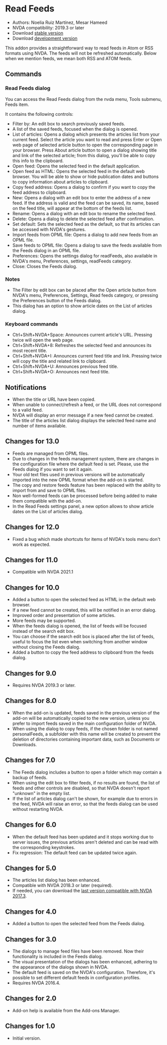 # Read Feeds #

* Authors: Noelia Ruiz Martínez, Mesar Hameed
* NVDA compatibility: 2019.3 or later
* Download [stable version][1]
* Download [development version][2]

This addon provides a straightforward way to read feeds in Atom or RSS formats using NVDA.
The feeds will not be refreshed automatically.
Below when we mention feeds, we mean both RSS and ATOM feeds.

## Commands ##

### Read Feeds dialog ###

You can access the Read Feeds dialog from the nvda menu, Tools submenu, Feeds item.

It contains the following controls:

* Filter by: An edit box to search previously saved feeds.
* A list of the saved feeds, focused when the dialog is opened.
* List of articles: Opens a dialog which presents the articles list from your current feed. Select the article you want to read and press Enter or Open web page of selected article button to open the corresponding page in your browser. Press About article button to open a dialog showing title and link of the selected article; from this dialog, you'll be able to copy this info to the clipboard.
* Open feed: Opens the selected feed in the default application.
* Open feed as HTML: Opens the selected feed in the default web browser. You will be able to show or hide publication dates and buttons to copy information about articles to clipboard.
* Copy feed address: Opens a dialog to confirm if you want to copy the feed address to clipboard.
* New: Opens a dialog with an edit box to enter the address of a new feed. If the address is valid and the feed can be saved, its name, based on the feed title, will appear at the bottom of the feeds list.
* Rename: Opens a dialog with an edit box to rename the selected feed.
* Delete: Opens a dialog to delete the selected feed after confirmation.
* Set default: Sets the selected feed as the default, so that its articles can be accessed with NVDA's gestures.
* Import feeds from OPML file: Opens a dialog to add new feeds from an OPML file.
* Save feeds to OPML file: Opens a dialog to save the feeds available from the Feeds dialog in an OPML file.
* Preferences: Opens the settings dialog for readFeeds, also available in NVDA's menu, Preferences, settings, readFeeds category.
* Close: Closes the Feeds dialog.

### Notes #####

* The Filter by edit box can be placed after the Open article button from NVDA's menu, Preferences, Settings, Read feeds category, or pressing the Preferences button of the Feeds dialog.
* This dialog has an option to show article dates on the List of articles dialog.


### Keyboard commands ###

* Ctrl+Shift+NVDA+Space: Announces current article's URL. Pressing twice will open the web page.
* Ctrl+Shift+NVDA+8: Refreshes the selected feed and announces its most recent title.
* Ctrl+Shift+NVDA+I: Announces current feed title and link. Pressing twice will copy the title and related link to clipboard.
* Ctrl+Shift+NVDA+U: Announces previous feed title.
* Ctrl+Shift+NVDA+O: Announces next feed title.

## Notifications ##

* When the title or URL have been copied.
* When unable to connect/refresh a feed, or the URL does not correspond to a valid feed.
* NVDA will display an error message if a new feed cannot be created.
* The title of the articles list dialog displays the selected feed name and number of items available.

## Changes for 13.0

* Feeds are managed from OPML files.
* Due to changes in the feeds management system, there are changes in the configuration file where the default feed is set. Please, use the Feeds dialog if you want to set it again.
* Your old text files used in previous versions will be automatically imported into the new OPML format when the add-on is started.
* The copy and restore feeds feature has been replaced with the ability to import from and save to OPML files.
* Non well-formed feeds can be processed before being added to make them compatible with the add-on.
* In the Read Feeds settings panel, a new option allows to show article dates on the List of articles dialog.

## Changes for 12.0

* Fixed a bug which made shortcuts for items of NVDA's tools menu don't work as expected.

## Changes for 11.0

* Compatible with NVDA 2021.1

## Changes for 10.0 ##

* Added a button to open the selected feed as HTML in the default web browser.
* If a new feed cannot be created, this will be notified in an error dialog.
* Improved order and presentation of some articles.
* More feeds may be supported.
* When the feeds dialog is opened, the list of feeds will be focused instead of the search edit box.
* You can choose if the search edit box is placed after the list of feeds, useful to focus the list even when switching from another window without closing the Feeds dialog.
* Added a button to copy the feed address to clipboard from the feeds dialog.

## Changes for 9.0 ##

* Requires NVDA 2019.3 or later.

## Changes for 8.0 ##

* When the add-on is updated, feeds saved in the previous version of the add-on will be automatically copied to the new version, unless you prefer to import feeds saved in the main configuration folder of NVDA.
* When using the dialog to copy feeds, if the chosen folder is not named personalFeeds, a subfolder with this name will be created to prevent the deletion of directories containing important data, such as Documents or Downloads.

## Changes for 7.0 ##

* The Feeds dialog includes a button to open a folder which may contain a backup of feeds.
* When using the edit box to filter feeds, if no results are found, the list of feeds and other controls are disabled, so that NVDA doesn't report "unknown" in the empty list.
* If the list of articles dialog can't be shown, for example due to errors in the feed, NVDA will raise an error, so that the feeds dialog can be used without restarting NVDA.

## Changes for 6.0 ##

* When the default feed has been updated and it stops working due to server issues, the previous articles aren't deleted and can be read with the corresponding keystrokes.
* Fix regression: The default feed can be updated twice again.

## Changes for 5.0 ##

* The articles list dialog has been enhanced.
* Compatible with NVDA 2018.3 or later (required).
* If needed, you can download the [last version compatible with NVDA 2017.3][3].

## Changes for 4.0 ##

* Added a button to open the selected feed from the Feeds dialog.

## Changes for 3.0 ##

* The dialogs to manage feed files have been removed. Now their functionality is included in the Feeds dialog.
* The visual presentation of the dialogs has been enhanced, adhering to the appearance of the dialogs shown in NVDA.
* The default feed is saved on the NVDA's configuration. Therefore, it's possible to set different default feeds in configuration profiles.
* Requires NVDA 2016.4.

## Changes for 2.0 ##

* Add-on help is available from the Add-ons Manager.

## Changes for 1.0 ##

* Initial version.

[1]: https://addons.nvda-project.org/files/get.php?file=rf

[2]: https://addons.nvda-project.org/files/get.php?file=rf-dev

[3]: https://addons.nvda-project.org/files/get.php?file=rf-o
